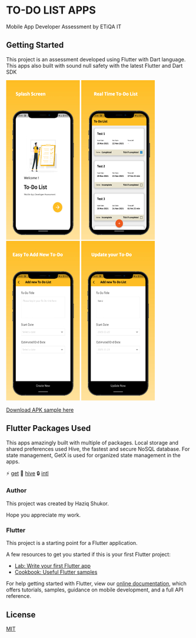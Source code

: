 # TO-DO LIST APPS

Mobile App Developer Assessment by ETiQA IT

## Getting Started

This project is an assessment developed using Flutter with Dart language. This apps also built with sound null safety with the latest Flutter and Dart SDK

![Splash Screen](sample/image1.jpg)
![Home Screen](sample/image2.jpg)
![Add New Screen](sample/image3.jpg)
![Update Screen](sample/image4.jpg)

[Download APK sample here](sample/)

## Flutter Packages Used

This apps amazingly built with multiple of packages. Local storage and shared preferences used Hive, the fastest and secure NoSQL database. For state management, GetX is used for organized state management in the apps.

⚡ [get](https://pub.dev/packages/get)
🚀 [hive](https://pub.dev/packages/hive)
🔒 [intl](https://pub.dev/packages/intl)

### Author

This project was created by Haziq Shukor.

Hope you appreciate my work.

### Flutter
This project is a starting point for a Flutter application.

A few resources to get you started if this is your first Flutter project:

- [Lab: Write your first Flutter app](https://flutter.dev/docs/get-started/codelab)
- [Cookbook: Useful Flutter samples](https://flutter.dev/docs/cookbook)

For help getting started with Flutter, view our
[online documentation](https://flutter.dev/docs), which offers tutorials,
samples, guidance on mobile development, and a full API reference.


## License
[MIT](https://choosealicense.com/licenses/mit/)
